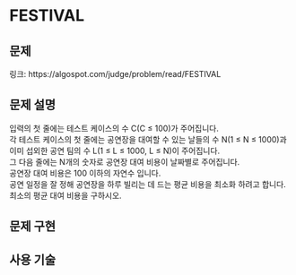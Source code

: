 # FESTIVAL

<h2> 문제 </h2>
링크: https://algospot.com/judge/problem/read/FESTIVAL

<h2> 문제 설명 </h2>
입력의 첫 줄에는 테스트 케이스의 수 C(C ≤ 100)가 주어집니다.<br>
각 테스트 케이스의 첫 줄에는 공연장을 대여할 수 있는 날들의 수 N(1 ≤ N ≤ 1000)과 이미 섭외한 공연 팀의 수 L(1 ≤ L ≤ 1000, L ≤ N)이 주어집니다.<br>
그 다음 줄에는 N개의 숫자로 공연장 대여 비용이 날짜별로 주어집니다.<br>
공연장 대여 비용은 100 이하의 자연수 입니다.<br>
공연 일정을 잘 정해 공연장을 하루 빌리는 데 드는 평균 비용을 최소화 하려고 합니다.<br>
최소의 평균 대여 비용을 구하시오.
 
<h2> 문제 구현 </h2>

<h2> 사용 기술 </h2>
